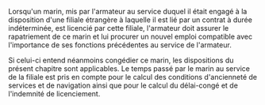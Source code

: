 <p>Lorsqu'un marin, mis par l'armateur au service duquel il était engagé à la disposition d'une filiale étrangère à laquelle il est lié par un contrat à durée indéterminée, est licencié par cette filiale, l'armateur doit assurer le rapatriement de ce marin et lui procurer un nouvel emploi compatible avec l'importance de ses fonctions précédentes au service de l'armateur. </p><p>Si celui-ci entend néanmoins congédier ce marin, les dispositions du présent chapitre sont applicables. Le temps passé par le marin au service de la filiale est pris en compte pour le calcul des conditions d'ancienneté de services et de navigation ainsi que pour le calcul du délai-congé et de l'indemnité de licenciement.</p>